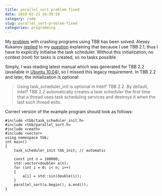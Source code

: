 ```yaml
---
title: parallel_sort problem fixed
date: 2010-02-21 16:39:59
category: code
slug: parallel_sort-problem-fixed
categories: programming
---
```


My [problem](/?p=1891) with crashing programs using TBB has been solved. Alexey Kukanov [replied](http://software.intel.com/en-us/forums/showpost.php?p=110124) to my [question](http://software.intel.com/en-us/forums/showthread.php?t=72130) explaining that because I use TBB 2.1, thus I have to explicitly initialise the task scheduler. Without this initialization, no context (root) for tasks is created, so no tasks possible.


Simply, I was reading latest manual which was generated for TBB 2.2 (available in [Ubuntu 10.04](http://packages.ubuntu.com/lucid/libtbb2)), so I missed this legacy requirement. In TBB 2.2 and later, the initialization is optional:


> Using task_scheduler_init is optional in Intel? TBB 2.2.
> By default, Intel? TBB 2.2 automatically creates a task
> scheduler the first time that a thread uses task scheduling
> services and destroys it when the last such thread exits.


Correct version of the example program should look as follows:

    
```
#include <tbb/task_scheduler_init.h>
#include <tbb/parallel_sort.h>
#include <cmath>
#include <vector>
using namespace tbb;
int main()
{
    task_scheduler_init tbb_init; // automatic

    const int n = 100000;
    std::vector<double> a(n);
    for (int i = 0; i< n; i++)
    {
        a[i] = std::sin(double(i));
    }
    parallel_sort(a.begin(), a.end());
}
```
